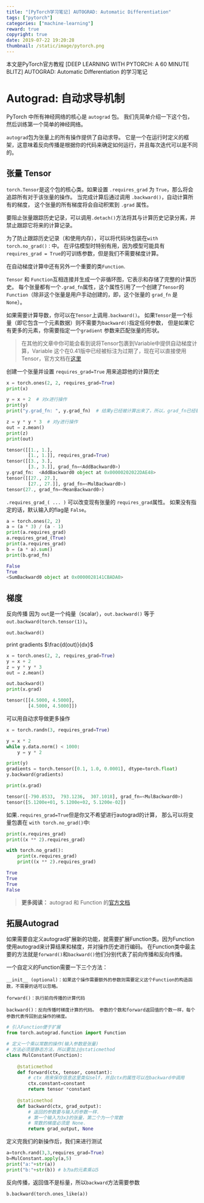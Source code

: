```yaml
---
title: "[PyTorch学习笔记] AUTOGRAD: Automatic Differentiation"
tags: ["pytorch"]
categories: ["machine-learning"]
reward: true
copyright: true
date: 2019-07-22 19:20:28
thumbnail: /static/image/pytorch.png
---
```




本文是PyTorch官方教程 [DEEP LEARNING WITH PYTORCH: A 60 MINUTE BLITZ] AUTOGRAD: Automatic Differentiation 的学习笔记

<!--more-->



# Autograd: 自动求导机制

PyTorch 中所有神经网络的核心是 `autograd` 包。 我们先简单介绍一下这个包，然后训练第一个简单的神经网络。

`autograd`包为张量上的所有操作提供了自动求导。 它是一个在运行时定义的框架，这意味着反向传播是根据你的代码来确定如何运行，并且每次迭代可以是不同的。

## 张量 Tensor

`torch.Tensor`是这个包的核心类。如果设置 `.requires_grad` 为 `True`，那么将会追踪所有对于该张量的操作。 当完成计算后通过调用 `.backward()`，自动计算所有的梯度， 这个张量的所有梯度将会自动积累到 `.grad` 属性。

要阻止张量跟踪历史记录，可以调用`.detach()`方法将其与计算历史记录分离，并禁止跟踪它将来的计算记录。

为了防止跟踪历史记录（和使用内存），可以将代码块包装在`with torch.no_grad()：`中。 在评估模型时特别有用，因为模型可能具有`requires_grad = True`的可训练参数，但是我们不需要梯度计算。

在自动梯度计算中还有另外一个重要的类`Function`.

`Tensor` 和 `Function`互相连接并生成一个非循环图，它表示和存储了完整的计算历史。 每个张量都有一个`.grad_fn`属性，这个属性引用了一个创建了`Tensor`的`Function`（除非这个张量是用户手动创建的，即，这个张量的 `grad_fn` 是 `None`）。

如果需要计算导数，你可以在`Tensor`上调用`.backward()`。 如果`Tensor`是一个标量（即它包含一个元素数据）则不需要为`backward()`指定任何参数， 但是如果它有更多的元素，你需要指定一个`gradient` 参数来匹配张量的形状。



> 在其他的文章中你可能会看到说将Tensor包裹到Variable中提供自动梯度计算，Variable 这个在0.41版中已经被标注为过期了，现在可以直接使用Tensor，官方文档在[这里](https://pytorch.org/docs/stable/autograd.html#variable-deprecated)



创建一个张量并设置 `requires_grad=True` 用来追踪他的计算历史

```python
x = torch.ones(2, 2, requires_grad=True)
print(x)

y = x + 2  # 对x进行操作
print(y)
print("y.grad_fn: ", y.grad_fn)  # 结果y已经被计算出来了，所以，grad_fn已经被自动生成了

z = y * y * 3  # 对y进行操作
out = z.mean()
print(z)
print(out)
```

```python
tensor([[1., 1.],
        [1., 1.]], requires_grad=True)
tensor([[3., 3.],
        [3., 3.]], grad_fn=<AddBackward0>)
y.grad_fn:  <AddBackward0 object at 0x00000202022DAE48>
tensor([[27., 27.],
        [27., 27.]], grad_fn=<MulBackward0>)
tensor(27., grad_fn=<MeanBackward0>)
```

`.requires_grad_( ... )` 可以改变现有张量的 `requires_grad`属性。 如果没有指定的话，默认输入的flag是 `False`。

```python
a = torch.ones(2, 2)
a = (a * 3) / (a - 1)
print(a.requires_grad)
a.requires_grad_(True)
print(a.requires_grad)
b = (a * a).sum()
print(b.grad_fn)
```

```python
False
True
<SumBackward0 object at 0x0000028141CBADA0>
```

## 梯度

反向传播 因为 `out`是一个纯量（scalar），`out.backward()` 等于`out.backward(torch.tensor(1))`。

```python
out.backward()
```

print gradients $\frac{d(out)}{dx}$

```python
x = torch.ones(2, 2, requires_grad=True)
y = x + 2  
z = y * y * 3  
out = z.mean()

out.backward()
print(x.grad)
```

```python
tensor([[4.5000, 4.5000],
        [4.5000, 4.5000]])
```

可以用自动求导做更多操作

```python
x = torch.randn(3, requires_grad=True)

y = x * 2
while y.data.norm() < 1000:
    y = y * 2

print(y)
gradients = torch.tensor([0.1, 1.0, 0.0001], dtype=torch.float)
y.backward(gradients)

print(x.grad)
```

```python
tensor([-790.8533,  793.1236,  307.1018], grad_fn=<MulBackward0>)
tensor([5.1200e+01, 5.1200e+02, 5.1200e-02])
```

如果`.requires_grad=True`但是你又不希望进行autograd的计算， 那么可以将变量包裹在 `with torch.no_grad()`中:

```python
print(x.requires_grad)
print((x ** 2).requires_grad)

with torch.no_grad():
    print(x.requires_grad)
    print((x ** 2).requires_grad)
```

```python
True
True
True
False
```





> **更多阅读：** autograd 和 Function 的[官方文档](https://pytorch.org/docs/autograd)



## 拓展Autograd

如果需要自定义autograd扩展新的功能，就需要扩展Function类。因为Function使用autograd来计算结果和梯度，并对操作历史进行编码。 在Function类中最主要的方法就是`forward()`和`backward()`他们分别代表了前向传播和反向传播。

一个自定义的Function需要一下三个方法：

```
__init__ (optional)：如果这个操作需要额外的参数则需要定义这个Function的构造函数，不需要的话可以忽略。

forward()：执行前向传播的计算代码

backward()：反向传播时梯度计算的代码。 参数的个数和forward返回值的个数一样，每个参数代表传回到此操作的梯度。
```

```python
# 引入Function便于扩展
from torch.autograd.function import Function

# 定义一个乘以常数的操作(输入参数是张量)
# 方法必须是静态方法，所以要加上@staticmethod 
class MulConstant(Function):
    
    @staticmethod 
    def forward(ctx, tensor, constant):
        # ctx 用来保存信息这里类似self，并且ctx的属性可以在backward中调用
        ctx.constant=constant
        return tensor *constant
    
    @staticmethod
    def backward(ctx, grad_output):
        # 返回的参数要与输入的参数一样.
        # 第一个输入为3x3的张量，第二个为一个常数
        # 常数的梯度必须是 None.
        return grad_output, None
```

定义完我们的新操作后，我们来进行测试

```python
a=torch.rand(3,3,requires_grad=True)
b=MulConstant.apply(a,5)
print("a:"+str(a))
print("b:"+str(b)) # b为a的元素乘以5
```

反向传播，返回值不是标量，所以`backward`方法需要参数

```python
b.backward(torch.ones_like(a))
```

